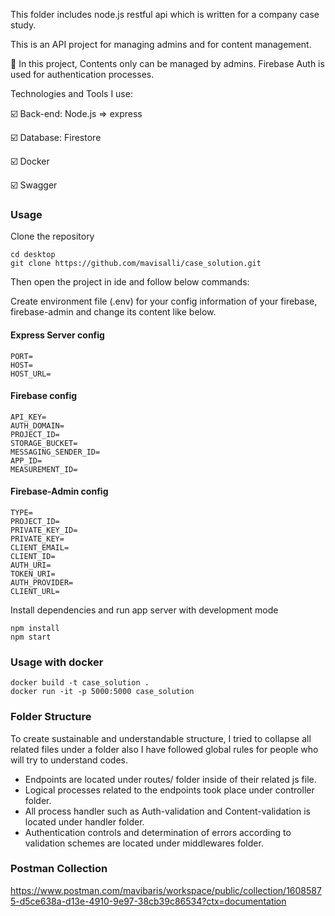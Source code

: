 This folder includes node.js restful api which is written for a company case study.

This is an API project for managing admins and for content management.

🔎 In this project, Contents only can be managed by admins. Firebase Auth is used for authentication processes.

Technologies and Tools I use:

 :ballot_box_with_check: Back-end: Node.js => express
 
 :ballot_box_with_check: Database: Firestore
 
 :ballot_box_with_check: Docker
 
 :ballot_box_with_check: Swagger
 
### Usage
Clone the repository

```
cd desktop 
git clone https://github.com/mavisalli/case_solution.git
```
Then open the project in ide and follow below commands:

Create environment file (.env) for your config information of your firebase, firebase-admin and change its content like below.

#### Express Server config

```
PORT=
HOST=
HOST_URL=
```
#### Firebase config

```
API_KEY=
AUTH_DOMAIN=
PROJECT_ID=
STORAGE_BUCKET=
MESSAGING_SENDER_ID=
APP_ID=
MEASUREMENT_ID=
```
#### Firebase-Admin config

```
TYPE=
PROJECT_ID=
PRIVATE_KEY_ID=
PRIVATE_KEY=
CLIENT_EMAIL=
CLIENT_ID=
AUTH_URI=
TOKEN_URI=
AUTH_PROVIDER=
CLIENT_URL=
```
Install dependencies and run app server with development mode

```
npm install
npm start
```


### Usage with docker
```
docker build -t case_solution .
docker run -it -p 5000:5000 case_solution
```
 
### Folder Structure
To create sustainable and understandable structure, I tried to collapse all related files under a folder also I have followed global rules for people who will try to understand codes.
- Endpoints are located under routes/ folder inside of their related js file.
- Logical processes related to the endpoints took place under controller folder.
- All process handler such as Auth-validation and Content-validation is located under handler folder.
- Authentication controls and determination of errors according to validation schemes are located under middlewares folder.

### Postman Collection
https://www.postman.com/mavibaris/workspace/public/collection/16085875-d5ce638a-d13e-4910-9e97-38cb39c86534?ctx=documentation




  
  

